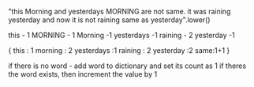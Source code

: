 
"this Morning and yesterdays MORNING are not same. it was raining yesterday and now it is not raining same as yesterday".lower()

this - 1
MORNING - 1
Morning -1
yesterdays -1
raining - 2
yesterday -1

{
	this : 1
	morning : 2
	yesterdays :1
	raining : 2
	yesterday :2
	same:1+1
}


if there is no word - add word to dictionary and set its count as 1
if theres the word exists, then increment the value by 1